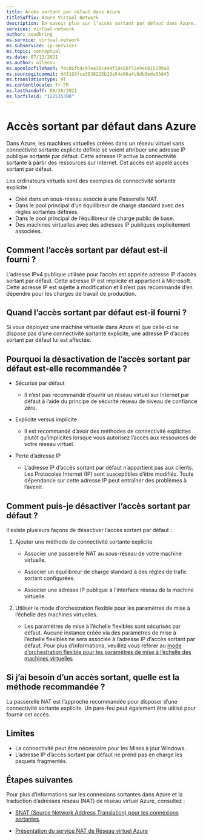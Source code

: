 ```yaml
---
title: Accès sortant par défaut dans Azure
titleSuffix: Azure Virtual Network
description: En savoir plus sur l’accès sortant par défaut dans Azure.
services: virtual-network
author: asudbring
ms.service: virtual-network
ms.subservice: ip-services
ms.topic: conceptual
ms.date: 07/13/2021
ms.author: allensu
ms.openlocfilehash: f4c06fb4c97ea38c494f18e5bf72e9eb015299a8
ms.sourcegitcommit: d43193fce3838215b19a54e06a4c0db3eda65d45
ms.translationtype: HT
ms.contentlocale: fr-FR
ms.lasthandoff: 08/20/2021
ms.locfileid: "122535390"
---
```

# <a name="default-outbound-access-in-azure"></a>Accès sortant par défaut dans Azure

Dans Azure, les machines virtuelles créées dans un réseau virtuel sans connectivité sortante explicite définie se voient attribuer une adresse IP publique sortante par défaut. Cette adresse IP active la connectivité sortante à partir des ressources sur Internet. Cet accès est appelé accès sortant par défaut. 

Les ordinateurs virtuels sont des exemples de connectivité sortante explicite :

* Créé dans un sous-réseau associé à une Passerelle NAT.
* Dans le pool principal d’un équilibreur de charge standard avec des règles sortantes définies.
* Dans le pool principal de l’équilibreur de charge public de base.
* Des machines virtuelles avec des adresses IP publiques explicitement associées.

## <a name="how-is-default-outbound-access-provided"></a>Comment l’accès sortant par défaut est-il fourni ?

L’adresse IPv4 publique utilisée pour l’accès est appelée adresse IP d’accès sortant par défaut. Cette adresse IP est implicite et appartient à Microsoft. Cette adresse IP est sujette à modification et il n’est pas recommandé d’en dépendre pour les charges de travail de production.

## <a name="when-is-default-outbound-access-provided"></a>Quand l’accès sortant par défaut est-il fourni ?

Si vous déployez une machine virtuelle dans Azure et que celle-ci ne dispose pas d’une connectivité sortante explicite, une adresse IP d’accès sortant par défaut lui est affectée.
## <a name="why-is-disabling-default-outbound-access-recommended"></a>Pourquoi la désactivation de l’accès sortant par défaut est-elle recommandée ?

* Sécurisé par défaut
    
    * Il n’est pas recommandé d’ouvrir un réseau virtuel sur Internet par défaut à l’aide du principe de sécurité réseau de niveau de confiance zéro.

* Explicite versus implicite

    * Il est recommandé d’avoir des méthodes de connectivité explicites plutôt qu’implicites lorsque vous autorisez l’accès aux ressources de votre réseau virtuel.

* Perte d’adresse IP

    * L’adresse IP d’accès sortant par défaut n’appartient pas aux clients. Les Protocoles Internet (IP) sont susceptibles d’être modifiés.  Toute dépendance sur cette adresse IP peut entraîner des problèmes à l’avenir.

## <a name="how-can-i-disable-default-outbound-access"></a>Comment puis-je désactiver l’accès sortant par défaut ?

Il existe plusieurs façons de désactiver l’accès sortant par défaut :

1.  Ajouter une méthode de connectivité sortante explicite

    * Associer une passerelle NAT au sous-réseau de votre machine virtuelle.

    * Associer un équilibreur de charge standard à des règles de trafic sortant configurées.

    * Associer une adresse IP publique à l’interface réseau de la machine virtuelle.

2.  Utiliser le mode d’orchestration flexible pour les paramètres de mise à l’échelle des machines virtuelles.

    * Les paramètres de mise à l’échelle flexibles sont sécurisés par défaut. Aucune instance créée via des paramètres de mise à l’échelle flexibles ne sera associée à l’adresse IP d’accès sortant par défaut. Pour plus d’informations, veuillez vous référer au [mode d’orchestration flexible pour les paramètres de mise à l’échelle des machines virtuelles](https://aka.ms/vmssflex/docs)

## <a name="if-i-need-outbound-access-what-is-the-recommended-way"></a>Si j’ai besoin d’un accès sortant, quelle est la méthode recommandée ?

La passerelle NAT est l’approche recommandée pour disposer d’une connectivité sortante explicite. Un pare-feu peut également être utilisé pour fournir cet accès.

## <a name="limitations"></a>Limites

* La connectivité peut être nécessaire pour les Mises à jour Windows.
* L’adresse IP d’accès sortant par défaut ne prend pas en charge les paquets fragmentés. 

## <a name="next-steps"></a>Étapes suivantes

Pour plus d’informations sur les connexions sortantes dans Azure et la traduction d’adresses réseau (NAT) de réseau virtuel Azure, consultez :

* [SNAT (Source Network Address Translation) pour les connexions sortantes](../load-balancer/load-balancer-outbound-connections.md).

* [Présentation du service NAT de Réseau virtuel Azure](./nat-gateway/nat-overview.md)
